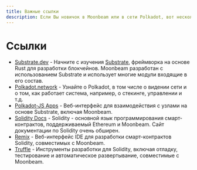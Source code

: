 ```yaml
---
title: Важные ссылки
description: Если Вы новичок в Moonbeam или в сети Polkadot, вот несколько важных ссылок для обзора, включая совместимые инструменты Ethereum.
---
```


# Ссылки

 - [Substrate.dev](https://substrate.dev/) - Начните с изучения [Substrate](/resources/glossary/#substrate), фреймворка на основе Rust для разработки блокчейнов.  Moonbeam разработан с использованием Substrate и использует многие модули входящие в его состав.
 - [Polkadot.network](https://polkadot.network/) - Узнайте о Polkadot, в том числе о видении сети и о том, как работает система, например, о стекинге, управлении и т.д.
 - [Polkadot-JS Apps](https://polkadot.js.org/apps) - Веб-интерфейс для взаимодействия с узлами на основе Substrate, включая Moonbeam.
 - [Solidity Docs](https://solidity.readthedocs.io/) - Solidity - основной язык программирования смарт-контрактов, поддерживаемый Ethereum и Moonbeam. Сайт документации по Solidity очень обширен.
 - [Remix](https://remix.ethereum.org/) - Веб-интерфейс IDE для разработки смарт-контрактов Solidity, совместимых с Moonbeam.
 - [Truffle](https://www.trufflesuite.com/) - Инструменты разработки для Solidity, включая отладку, тестирование и автоматическое развертывание, совместимые с Moonbeam.
